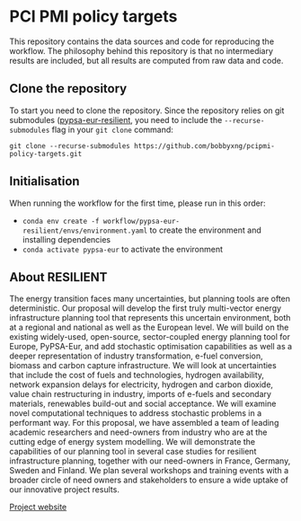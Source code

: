 # PCI PMI policy targets

This repository contains the data sources and code for reproducing the workflow. The philosophy behind this repository is that no intermediary results are included, but all results are computed from raw data and code.


## Clone the repository

To start you need to clone the repository. Since the repository relies on git submodules ([pypsa-eur-resilient](https://github.com/resilient-project/pypsa-eur-resilient), you need to include the `--recurse-submodules` flag in your `git clone` command:

`git clone --recurse-submodules https://github.com/bobbyxng/pcipmi-policy-targets.git`


## Initialisation

When running the workflow for the first time, please run in this order:

* `conda env create -f workflow/pypsa-eur-resilient/envs/environment.yaml` to create the environment and installing dependencies
* `conda activate pypsa-eur` to activate the environment


## About RESILIENT

The energy transition faces many uncertainties, but planning tools are often deterministic. Our proposal will develop the first truly multi-vector energy infrastructure planning tool that represents this uncertain environment, both at a regional and national as well as the European level. We will build on the existing widely-used, open-source, sector-coupled energy planning tool for Europe, PyPSA-Eur, and add stochastic optimisation capabilities as well as a deeper representation of industry transformation, e-fuel conversion, biomass and carbon capture infrastructure. We will look at uncertainties that include the cost of fuels and technologies, hydrogen availability, network expansion delays for electricity, hydrogen and carbon dioxide, value chain restructuring in industry, imports of e-fuels and secondary materials, renewables build-out and social acceptance. We will examine novel computational techniques to address stochastic problems in a performant way. For this proposal, we have assembled a team of leading academic researchers and need-owners from industry who are at the cutting edge of energy system modelling. We will demonstrate the capabilities of our planning tool in several case studies for resilient infrastructure planning, together with our need-owners in France, Germany, Sweden and Finland. We plan several workshops and training events with a broader circle of need owners and stakeholders to ensure a wide uptake of our innovative project results.

[Project website](https://resilient-project.github.io)
